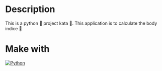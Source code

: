 # Description
This is a python 🐍 project kata 🥋. This application is to calculate the body indice 👤

# Make with
[![Python](https://img.shields.io/badge/python-2b5b84?style=for-the-badge&logo=python&logoColor=white&labelColor=000000)]()